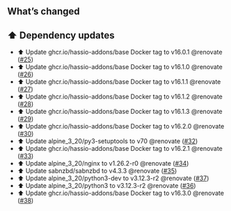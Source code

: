 ## What’s changed

## ⬆️ Dependency updates

- ⬆️ Update ghcr.io/hassio-addons/base Docker tag to v16.0.1 @renovate ([#25](https://github.com/hassio-addons/addon-sabnzbd/pull/25))
- ⬆️ Update ghcr.io/hassio-addons/base Docker tag to v16.1.0 @renovate ([#26](https://github.com/hassio-addons/addon-sabnzbd/pull/26))
- ⬆️ Update ghcr.io/hassio-addons/base Docker tag to v16.1.1 @renovate ([#27](https://github.com/hassio-addons/addon-sabnzbd/pull/27))
- ⬆️ Update ghcr.io/hassio-addons/base Docker tag to v16.1.2 @renovate ([#28](https://github.com/hassio-addons/addon-sabnzbd/pull/28))
- ⬆️ Update ghcr.io/hassio-addons/base Docker tag to v16.1.3 @renovate ([#29](https://github.com/hassio-addons/addon-sabnzbd/pull/29))
- ⬆️ Update ghcr.io/hassio-addons/base Docker tag to v16.2.0 @renovate ([#30](https://github.com/hassio-addons/addon-sabnzbd/pull/30))
- ⬆️ Update alpine_3_20/py3-setuptools to v70 @renovate ([#32](https://github.com/hassio-addons/addon-sabnzbd/pull/32))
- ⬆️ Update ghcr.io/hassio-addons/base Docker tag to v16.2.1 @renovate ([#33](https://github.com/hassio-addons/addon-sabnzbd/pull/33))
- ⬆️ Update alpine_3_20/nginx to v1.26.2-r0 @renovate ([#34](https://github.com/hassio-addons/addon-sabnzbd/pull/34))
- ⬆️ Update sabnzbd/sabnzbd to v4.3.3 @renovate ([#35](https://github.com/hassio-addons/addon-sabnzbd/pull/35))
- ⬆️ Update alpine_3_20/python3-dev to v3.12.3-r2 @renovate ([#37](https://github.com/hassio-addons/addon-sabnzbd/pull/37))
- ⬆️ Update alpine_3_20/python3 to v3.12.3-r2 @renovate ([#36](https://github.com/hassio-addons/addon-sabnzbd/pull/36))
- ⬆️ Update ghcr.io/hassio-addons/base Docker tag to v16.3.0 @renovate ([#38](https://github.com/hassio-addons/addon-sabnzbd/pull/38))

